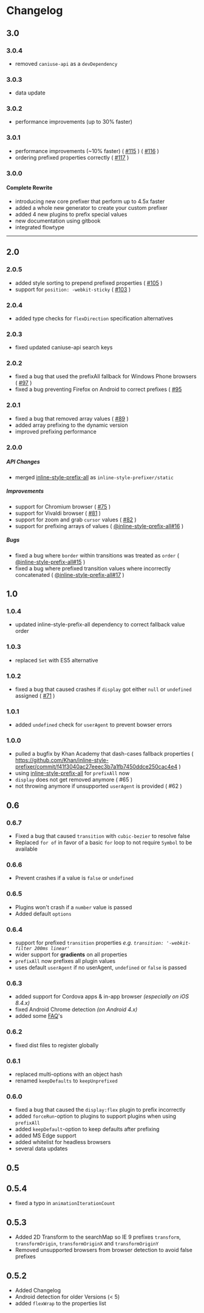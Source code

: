 # Changelog

## 3.0

### 3.0.4
* removed `caniuse-api` as a `devDependency`

### 3.0.3
* data update

### 3.0.2
* performance improvements (up to 30% faster)

### 3.0.1
* performance improvements (~10% faster) ( [#115](https://github.com/rofrischmann/inline-style-prefixer/pull/115) ) ( [#116](https://github.com/rofrischmann/inline-style-prefixer/pull/116) )
* ordering prefixed properties correctly ( [#117](https://github.com/rofrischmann/inline-style-prefixer/pull/117) )

### 3.0.0

#### Complete Rewrite
* introducing new core prefixer that perform up to 4.5x faster
* added a whole new generator to create your custom prefixer
* added 4 new plugins to prefix special values
* new documentation using gitbook
* integrated flowtype

------

## 2.0
### 2.0.5
* added style sorting to prepend prefixed properties ( [#105](https://github.com/rofrischmann/inline-style-prefixer/issues/105) )
* support for `position: -webkit-sticky` ( [#103](https://github.com/rofrischmann/inline-style-prefixer/issues/103) )

### 2.0.4
* added type checks for `flexDirection` specification alternatives

### 2.0.3
* fixed updated caniuse-api search keys

### 2.0.2
* fixed a bug that used the prefixAll fallback for Windows Phone browsers ( [#97](https://github.com/rofrischmann/inline-style-prefixer/issues/97) )
* fixed a bug preventing Firefox on Android to correct prefixes ( [#95]((https://github.com/rofrischmann/inline-style-prefixer/issues/95) )

### 2.0.1
* fixed a bug that removed array values ( [#89](https://github.com/rofrischmann/inline-style-prefixer/issues/89) )
* added array prefixing to the dynamic version
* improved prefixing performance


### 2.0.0
##### API Changes
* merged [inline-style-prefix-all](https://github.com/rofrischmann/inline-style-prefix-all) as `inline-style-prefixer/static`

##### Improvements
* support for Chromium browser ( [#75](https://github.com/rofrischmann/inline-style-prefixer/pull/86) )
* support for Vivaldi browser ( [#81](https://github.com/rofrischmann/inline-style-prefixer/pull/81) )
* support for zoom and grab `cursor` values ( [#82](https://github.com/rofrischmann/inline-style-prefixer/pull/82) )
* support for prefixing arrays of values ( [@inline-style-prefix-all#16](https://github.com/rofrischmann/inline-style-prefix-all/pull/16) )

##### Bugs
* fixed a bug where `border` within transitions was treated as `order` ( [@inline-style-prefix-all#15](https://github.com/rofrischmann/inline-style-prefix-all/issues/15) )
* fixed a bug where prefixed transition values where incorrectly concatenated ( [@inline-style-prefix-all#17](https://github.com/rofrischmann/inline-style-prefix-all/issues/17) )


## 1.0
### 1.0.4
* updated inline-style-prefix-all dependency to correct fallback value order

### 1.0.3
* replaced `Set` with ES5 alternative

### 1.0.2
* fixed a bug that caused crashes if `display` got either `null` or `undefined` assigned ( [#71](https://github.com/rofrischmann/inline-style-prefixer/pull/71#issue-139056802) )

### 1.0.1
* added `undefined` check for `userAgent` to prevent bowser errors

### 1.0.0
* pulled a bugfix by Khan Academy that dash-cases fallback properties ( https://github.com/Khan/inline-style-prefixer/commit/f41f3040ac27eeec3b7a1fb7450ddce250cac4e4 )
* using [inline-style-prefix-all](https://github.com/rofrischmann/inline-style-prefix-all) for `prefixAll` now
* `display` does not get removed anymore ( #65 )
* not throwing anymore if unsupported `userAgent` is provided ( #62 )

## 0.6
### 0.6.7
* Fixed a bug that caused `transition` with `cubic-bezier` to resolve false
* Replaced `for of` in favor of a basic `for` loop to not require `Symbol` to be available

### 0.6.6
* Prevent crashes if a value is `false` or `undefined`

### 0.6.5
* Plugins won't crash if a `number` value is passed
* Added default `options`

### 0.6.4
* support for prefixed `transition` properties *e.g. `transition: '-webkit-filter 200ms linear'`*
* wider support for **gradients** on all properties
* `prefixAll` now prefixes all plugin values
* uses default `userAgent` if no userAgent, `undefined` or `false` is passed

### 0.6.3
* added support for Cordova apps & in-app browser *(especially on iOS 8.4.x)*
* fixed Android Chrome detection *(on Android 4.x)*
* added some [FAQ](docs/FAQ.md)'s

### 0.6.2
* fixed dist files to register globally

### 0.6.1
* replaced multi-options with an object hash
* renamed `keepDefaults` to `keepUnprefixed`

### 0.6.0
* fixed a bug that caused the `display:flex` plugin to prefix incorrectly
* added `forceRun`-option to plugins to support plugins when using `prefixAll`
* added `keepDefault`-option to keep defaults after prefixing
* added MS Edge support
* added whitelist for headless browsers
* several data updates

## 0.5
## 0.5.4
* fixed a typo in `animationIterationCount`

## 0.5.3
* Added 2D Transform to the searchMap so IE 9 prefixes `transform`, `transformOrigin`, `transformOriginX` and `transformOriginY`
* Removed unsupported browsers from browser detection to avoid false prefixes

## 0.5.2
* Added Changelog
* Android detection for older Versions (< 5)
* added `flexWrap` to the properties list
